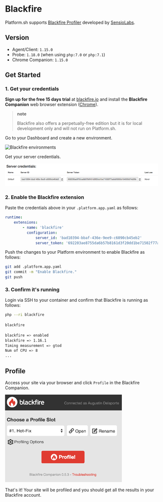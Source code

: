 # Blackfire

Platform.sh supports [Blackfire Profiler](https://blackfire.io/) developed by [SensioLabs](https://sensiolabs.com/).

## Version

* Agent/Client: `1.15.0`
* Probe: `1.18.0` (when using `php:7.0` or `php:7.1`)
* Chrome Companion: `1.15.0`

## Get Started

### 1. Get your credentials

**Sign up for the free 15 days trial** at [blackfire.io](https://blackfire.io/signup) and install the **Blackfire Companion** web browser extension ([Chrome](https://chrome.google.com/webstore/detail/blackfire-companion/miefikpgahefdbcgoiicnmpbeeomffld)).

> **note**
>
> Blackfire also offers a perpetually-free edition but it is for local development only and will not run on Platform.sh.

Go to your Dashboard and create a new environment.

![Blackfire environments](/images/blackfire-environments.png)

Get your server credentials.

![Blackfire credentials](/images/blackfire-credentials.png)

### 2. Enable the Blackfire extension

Paste the credentials above in your `.platform.app.yaml` as follows:

```yaml
runtime:
    extensions:
        - name: 'blackfire'
          configuration:
              server_id: 'bad10394-bbaf-436e-9ee9-c6090cb45eb2'
              server_token: '692203ae8755da6b57b8161d3f20dd1be71502f77adebf3363d164033d74d29b'
```

Push the changes to your Platform environment to enable Blackfire as follows:

```bash
git add .platform.app.yaml
git commit -m "Enable Blackfire."
git push
```

### 3. Confirm it's running

Login via SSH to your container and confirm that Blackfire is running as follows:

```bash
php --ri blackfire

blackfire

blackfire => enabled
blackfire => 1.16.1
Timing measurement => gtod
Num of CPU => 8
...
```

## Profile

Access your site via your browser and click `Profile` in the Blackfire Companion.

![Blackfire Companion](/images/blackfire-companion.png)

That's it! Your site will be profiled and you should get all the results in your Blackfire account.
